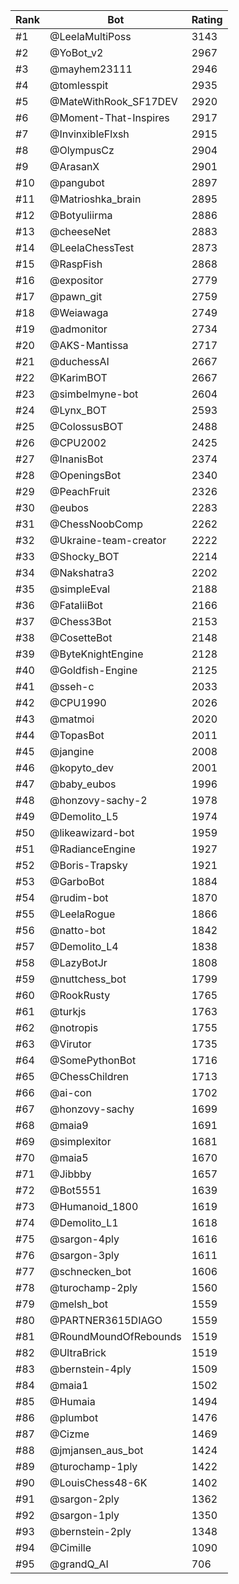 Rank|Bot|Rating
---|---|---
#1|@LeelaMultiPoss|3143
#2|@YoBot_v2|2967
#3|@mayhem23111|2946
#4|@tomlesspit|2935
#5|@MateWithRook_SF17DEV|2920
#6|@Moment-That-Inspires|2917
#7|@InvinxibleFlxsh|2915
#8|@OlympusCz|2904
#9|@ArasanX|2901
#10|@pangubot|2897
#11|@Matrioshka_brain|2895
#12|@Botyuliirma|2886
#13|@cheeseNet|2883
#14|@LeelaChessTest|2873
#15|@RaspFish|2868
#16|@expositor|2779
#17|@pawn_git|2759
#18|@Weiawaga|2749
#19|@admonitor|2734
#20|@AKS-Mantissa|2717
#21|@duchessAI|2667
#22|@KarimBOT|2667
#23|@simbelmyne-bot|2604
#24|@Lynx_BOT|2593
#25|@ColossusBOT|2488
#26|@CPU2002|2425
#27|@InanisBot|2374
#28|@OpeningsBot|2340
#29|@PeachFruit|2326
#30|@eubos|2283
#31|@ChessNoobComp|2262
#32|@Ukraine-team-creator|2222
#33|@Shocky_BOT|2214
#34|@Nakshatra3|2202
#35|@simpleEval|2188
#36|@FataliiBot|2166
#37|@Chess3Bot|2153
#38|@CosetteBot|2148
#39|@ByteKnightEngine|2128
#40|@Goldfish-Engine|2125
#41|@sseh-c|2033
#42|@CPU1990|2026
#43|@matmoi|2020
#44|@TopasBot|2011
#45|@jangine|2008
#46|@kopyto_dev|2001
#47|@baby_eubos|1996
#48|@honzovy-sachy-2|1978
#49|@Demolito_L5|1974
#50|@likeawizard-bot|1959
#51|@RadianceEngine|1927
#52|@Boris-Trapsky|1921
#53|@GarboBot|1884
#54|@rudim-bot|1870
#55|@LeelaRogue|1866
#56|@natto-bot|1842
#57|@Demolito_L4|1838
#58|@LazyBotJr|1808
#59|@nuttchess_bot|1799
#60|@RookRusty|1765
#61|@turkjs|1763
#62|@notropis|1755
#63|@Virutor|1735
#64|@SomePythonBot|1716
#65|@ChessChildren|1713
#66|@ai-con|1702
#67|@honzovy-sachy|1699
#68|@maia9|1691
#69|@simplexitor|1681
#70|@maia5|1670
#71|@Jibbby|1657
#72|@Bot5551|1639
#73|@Humanoid_1800|1619
#74|@Demolito_L1|1618
#75|@sargon-4ply|1616
#76|@sargon-3ply|1611
#77|@schnecken_bot|1606
#78|@turochamp-2ply|1560
#79|@melsh_bot|1559
#80|@PARTNER3615DIAGO|1559
#81|@RoundMoundOfRebounds|1519
#82|@UltraBrick|1519
#83|@bernstein-4ply|1509
#84|@maia1|1502
#85|@Humaia|1494
#86|@plumbot|1476
#87|@Cizme|1469
#88|@jmjansen_aus_bot|1424
#89|@turochamp-1ply|1422
#90|@LouisChess48-6K|1402
#91|@sargon-2ply|1362
#92|@sargon-1ply|1350
#93|@bernstein-2ply|1348
#94|@Cimille|1090
#95|@grandQ_AI|706
